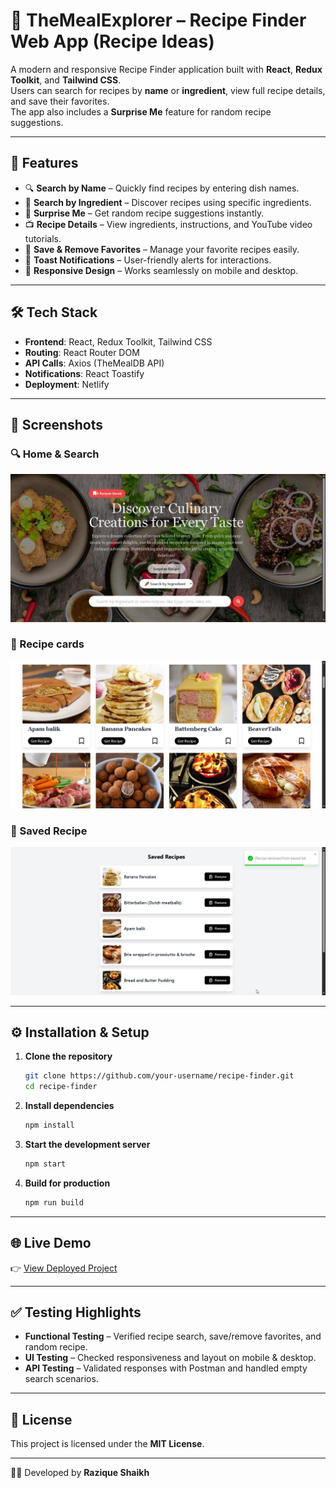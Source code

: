 # 🍴 TheMealExplorer – Recipe Finder Web App (Recipe Ideas)

A modern and responsive Recipe Finder application built with **React**, **Redux Toolkit**, and **Tailwind CSS**.  
Users can search for recipes by **name** or **ingredient**, view full recipe details, and save their favorites.  
The app also includes a **Surprise Me** feature for random recipe suggestions.

---

## 🚀 Features
- 🔍 **Search by Name** – Quickly find recipes by entering dish names.  
- 🥕 **Search by Ingredient** – Discover recipes using specific ingredients.  
- 🎲 **Surprise Me** – Get random recipe suggestions instantly.  
- 📺 **Recipe Details** – View ingredients, instructions, and YouTube video tutorials.  
- 💾 **Save & Remove Favorites** – Manage your favorite recipes easily.  
- 🔔 **Toast Notifications** – User-friendly alerts for interactions.  
- 📱 **Responsive Design** – Works seamlessly on mobile and desktop.  

---

## 🛠️ Tech Stack
- **Frontend**: React, Redux Toolkit, Tailwind CSS  
- **Routing**: React Router DOM  
- **API Calls**: Axios (TheMealDB API)  
- **Notifications**: React Toastify  
- **Deployment**: Netlify  

---

## 📸 Screenshots

### 🔍 Home & Search
![Search Screenshot](./screenshots/Home.jpg)

### 📖 Recipe cards
![Recipe Details Screenshot](./screenshots/cards.png)

### 🎲 Saved Recipe
![Surprise Screenshot](./screenshots/Savedrecipe.png)

---

## ⚙️ Installation & Setup

1. **Clone the repository**
   ```bash
   git clone https://github.com/your-username/recipe-finder.git
   cd recipe-finder
   ```

2. **Install dependencies**
   ```bash
   npm install
   ```

3. **Start the development server**
   ```bash
   npm start
   ```

4. **Build for production**
   ```bash
   npm run build
   ```

---

## 🌐 Live Demo
👉 [View Deployed Project](https://your-netlify-link.netlify.app/)

---

## ✅ Testing Highlights
- **Functional Testing** – Verified recipe search, save/remove favorites, and random recipe.  
- **UI Testing** – Checked responsiveness and layout on mobile & desktop.  
- **API Testing** – Validated responses with Postman and handled empty search scenarios.  

---

## 📜 License
This project is licensed under the **MIT License**.

---

👨‍💻 Developed by **Razique Shaikh**
